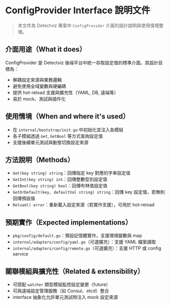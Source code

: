 # ConfigProvider Interface 說明文件

> 本文件為 Detectviz 專案中 `ConfigProvider` 介面的設計說明與使用情境整理。

## 介面用途（What it does）

ConfigProvider 是 Detectviz 後端平台中統一存取設定值的標準介面。其設計目標為：

- 解耦設定來源與業務邏輯
- 避免使用全域變數與硬編碼
- 提供 hot-reload 支援與擴充性（YAML, DB, 遠端等）
- 易於 mock、測試與插件化

## 使用情境（When and where it's used）

- 在 `internal/bootstrap/init.go` 中初始化並注入各模組
- 各子模組透過 `Get`, `GetBool` 等方式查詢設定值
- 支援後續單元測試與動態切換設定來源

## 方法說明（Methods）

- `Get(key string) string`：回傳指定 key 對應的字串設定值
- `GetInt(key string) int`：回傳整數型別設定值
- `GetBool(key string) bool`：回傳布林值設定值
- `GetOrDefault(key, defaultVal string) string`：回傳 key 設定值，若無則回傳預設值
- `Reload() error`：重新載入設定來源（若實作支援），可用於 hot-reload

## 預期實作（Expected implementations）

- `pkg/config/default.go`：預設記憶體實作，支援環境變數與 map
- `internal/adapters/config/yaml.go`（可選擴充）：支援 YAML 檔案讀取
- `internal/adapters/config/remote.go`（可選擴充）：支援 HTTP 或 config service

## 關聯模組與擴充性（Related & extensibility）

- 可搭配 `watcher` 類型模組監控設定變更（future）
- 可與遠端設定管理服務（如 Consul、etcd）整合
- interface 抽象化允許單元測試時注入 mock 設定來源